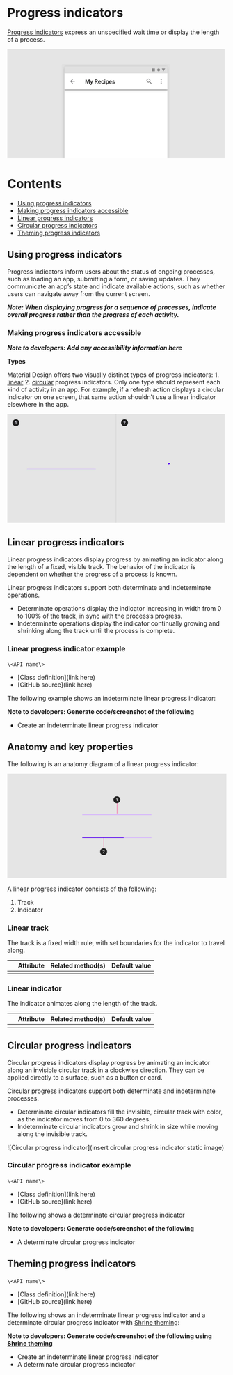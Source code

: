 <!--docs:
title: "Material progress indicators"
layout: detail
section: components
excerpt: "Progress indicators express an unspecified wait time or display the length of a process."
iconId: 
path: /catalog/material-progress-indicators/
-->

# Progress indicators

[Progress indicators](https://material.io/components/progress-indicators) express an unspecified wait time or display the length of a process.


![Progress indicator hero](assets/hero-1.gif)

# Contents

* [Using progress indicators](#using-progress-indicators)
* [Making progress indicators accessible](#making-progress-indicators-accessible)
* [Linear progress indicators](#linear-progress-indicators)
* [Circular progress indicators](#circular-progress-indicators)
* [Theming progress indicators](#theming-progress-indicators)

## Using progress indicators

Progress indicators inform users about the status of ongoing processes, such as loading an app, submitting a form, or saving updates. They communicate an app’s state and indicate available actions, such as whether users can navigate away from the current screen.



_**Note: When displaying progress for a sequence of processes, indicate overall progress rather than the progress of each activity.**_


### Making progress indicators accessible

_**Note to developers: Add any accessibility information here**_

**Types**

Material Design offers two visually distinct types of progress indicators:  1. [linear](#linear-progress-indicators) 2. [circular](#circular-progress-indicators) progress indicators. Only one type should represent each kind of activity in an app. For example, if a refresh action displays a circular indicator on one screen, that same action shouldn’t use a linear indicator elsewhere in the app.

![Composite image of progress indicator types](assets/composite-1.gif)

## Linear progress indicators

Linear progress indicators display progress by animating an indicator along the length of a fixed, visible track. The behavior of the indicator is dependent on whether the progress of a process is known.


Linear progress indicators support both determinate and indeterminate operations.
* Determinate operations display the indicator increasing in width from 0 to 100% of the track, in sync with the process’s progress.
* Indeterminate operations display the indicator continually growing and shrinking along the track until the process is complete.


### Linear progress indicator example


`\<API name\>`
* [Class definition](link here)
* [GitHub source](link here)

The following example shows an indeterminate linear progress indicator:

**Note to developers: Generate code/screenshot of the following**
* Create an indeterminate linear progress indicator



## Anatomy and key properties

The following is an anatomy diagram of a linear progress indicator:

![Linear progress indicator anatomy](assets/LinearProgress_anatomy.png)

A linear progress indicator consists of the following:
1. Track
2. Indicator

### Linear track
The track is a fixed width rule, with set boundaries for the indicator to travel along.

&nbsp;         | Attribute                | Related method(s)                 | Default value
-------------- | ------------------------ | --------------------------------- | -------------
 | | | 

### Linear indicator
The indicator animates along the length of the track.

&nbsp;         | Attribute                | Related method(s)                 | Default value
-------------- | ------------------------ | --------------------------------- | -------------
 | | | 

## Circular progress indicators

Circular progress indicators display progress by animating an indicator along an invisible circular track in a clockwise direction. They can be applied directly to a surface, such as a button or card.


Circular progress indicators support both determinate and indeterminate processes.
* Determinate circular indicators fill the invisible, circular track with color, as the indicator moves from 0 to 360 degrees.
* Indeterminate circular indicators grow and shrink in size while moving along the invisible track.

![Circular progress indicator](insert circular progress indicator static image)

### Circular progress indicator example


`\<API name\>`
* [Class definition](link here)
* [GitHub source](link here)

The following shows a determinate circular progress indicator

**Note to developers: Generate code/screenshot of the following**
* A determinate circular progress indicator

## Theming progress indicators


`\<API name\>`
* [Class definition](link here)
* [GitHub source](link here)

The following shows an indeterminate linear progress indicator and a determinate circular progress indicator with [Shrine theming](https://material.io/design/material-studies/shrine.html):

**Note to developers: Generate code/screenshot of the following using [Shrine theming](https://material.io/design/material-studies/shrine.html)**
* Create an indeterminate linear progress indicator
* A determinate circular progress indicator

